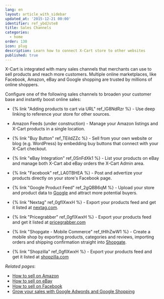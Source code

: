 ```yaml
---
lang: en
layout: article_with_sidebar
updated_at: '2015-12-21 00:00'
identifier: ref_ybdJste8
title: Sales Channels
categories:
  - home
order: 130
icon: plug
description: Learn how to connect X-Cart store to other websites
published: true
---
```

X-Cart is integrated with many sales channels that merchants can use to sell products and reach more customers. Multiple online marketplaces, like Facebook, Amazon, eBay and Google shopping are trusted by millions of online shoppers.

Configure one of the following sales channels to broaden your customer base and instantly boost online sales: 

*   {% link "Adding products to cart via URL" ref_lG8NdRzr %} - Use deep linking to reference your store for other sources.

*   Amazon Feeds (under construction) - Manage your Amazon listings and X-Cart products in a single location.

*   {% link "Buy Button" ref_TEiIdZZc %} - Sell from your own website or blog (e.g. WordPress) by embedding buy buttons that connect with your X-Cart checkout.

*   {% link "eBay Integration" ref_0SnFdXk1 %} - List your products on eBay and manage both X-Cart abd eBay orders the X-Cart Admin area.

*   {% link "Facebook" ref_LA0TBHEA %} - Post and advertize your products directly on your store's Facebook page.

*   {% link "Google Product Feed" ref_2gQBB6qM %} - Upload your store and product data to [Google](https://support.google.com/merchants/answer/188493?hl=en&ref_topic=3163841 "Sale Channels") and attract more potential buyers. 

*   {% link "Nextag" ref_0gfIXwxH %} - Export your products feed and get it listed at [nextag.com](https://www.nextag.com/ "Sale Channels").

*   {% link "Pricegrabber" ref_0gfIXwxH %} - Export your products feed and get it listed at [pricegrabber.com](http://www.pricegrabber.com/ "Sale Channels")

*   {% link "Shopgate - Mobile Commerce" ref_tHlhZwW1 %} - Create a mobile shop by exporting products, categories and reviews, importing orders and shipping confirmation straight into [Shopgate](https://www.shopgate.com/en/ "Sale Channels").

*   {% link "Shopzilla" ref_0gfIXwxH %} - Export your products feed and get it listed at [shopzilla.com](http://www.shopzilla.com/ "Sale Channels")

_Related pages_:
* [How to sell on Amazon](https://www.x-cart.com/sell-online/how-to-sell-on-amazon.html "Sale Channels")
* [How to sell on eBay](https://www.x-cart.com/sell-online/how-to-sell-on-ebay.html "Sale Channels")
* [How to sell on Facebook](https://www.x-cart.com/sell-online/how-to-sell-on-facebook.html "Sale Channels")
* [Grow your sales with Google Adwords and Google Shopping](https://www.x-cart.com/grow-your-sales-with-google-adwords-google-shopping.html "Sale Channels")